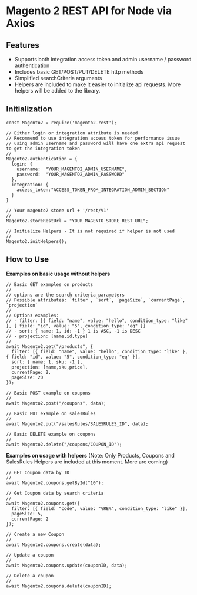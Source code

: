 # Magento 2 REST API for Node via Axios

## Features
* Supports both integration access token and admin username / password authentication
* Includes basic GET/POST/PUT/DELETE http methods
* Simplified searchCriteria arguments
* Helpers are included to make it easier to initialize api requests. More helpers will be added to the library.

## Initialization
```
const Magento2 = require('magento2-rest');

// Either login or integration attribute is needed
// Recommend to use integration access token for performance issue
// using admin username and password will have one extra api request to get the integration token
//
Magento2.authentication = {
  login: {
    username:  "YOUR_MAGENTO2_ADMIN_USERNAME",
    password:  "YOUR_MAGENTO2_ADMIN_PASSWORD"
  },
  integration: {
    access_token:"ACCESS_TOKEN_FROM_INTEGRATION_ADMIN_SECTION"
  }
}

// Your magento2 store url + '/rest/V1'
//
Magento2.storeRestUrl = "YOUR_MAGENTO_STORE_REST_URL";

// Initialize Helpers - It is not required if helper is not used
//
Magento2.initHelpers();
```

## How to Use
**Examples on basic usage without helpers**
```
// Basic GET examples on products
//
// options are the search criteria parameters
// Possible attributes: `filter`, `sort`, `pageSize`, `currentPage`, `projection`
// 
// Options examples:
// - filter: [{ field: "name", value: "hello", condition_type: "like" }, { field: "id", value: "5", condition_type: "eq" }]
// - sort: { name: 1, id: -1 } 1 is ASC, -1 is DESC
// - projection: [name,id,type]
//
await Magento2.get("/products", {
  filter: [{ field: "name", value: "hello", condition_type: "like" }, { field: "id", value: "5", condition_type: "eq" }],
  sort: { name: 1, sku: -1 },
  projection: [name,sku,price],
  currentPage: 2,
  pageSize: 20
});

// Basic POST example on coupons
//
await Magento2.post("/coupons", data);

// Basic PUT example on salesRules
//
await Magento2.put("/salesRules/SALESRULES_ID", data);

// Basic DELETE example on coupons
//
await Magento2.delete("/coupons/COUPON_ID");

```
**Examples on usage with helpers**
(Note: Only Products, Coupons and SalesRules Helpers are included at this moment. More are coming)
```
// GET Coupon data by ID
//
await Magento2.coupons.getById("10");

// Get Coupon data by search criteria
//
await Magento2.coupons.get({
  filter: [{ field: "code", value: "%RE%", condition_type: "like" }],
  pageSize: 5,
  currentPage: 2
});

// Create a new Coupon
//
await Magento2.coupons.create(data);

// Update a coupon
//
await Magento2.coupons.update(couponID, data);

// Delete a coupon
//
await Magento2.coupons.delete(couponID);
```